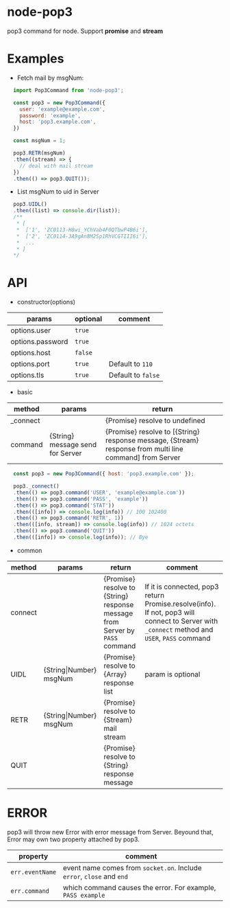 # node-pop3
pop3 command for node. Support **promise** and **stream**

# Examples
* Fetch mail by msgNum:
```javascript
  import Pop3Command from 'node-pop3';

  const pop3 = new Pop3Command({
    user: 'example@example.com',
    password: 'example',
    host: 'pop3.example.com',
  })

  const msgNum = 1;

  pop3.RETR(msgNum)
  .then((stream) => {
    // deal with mail stream
  })
  .then(() => pop3.QUIT());
```
* List msgNum to uid in Server
```javascript
  pop3.UIDL()
  .then((list) => console.dir(list));
  /**
   * [
   *  ['1', 'ZC0113-H8wi_YChVab4F0QTbwP4B6i'],
   *  ['2', 'ZC0114-3A9gAn8M2Sp1RhVCGTIII6i'],
   *  ...
   * ]
  */
```
# API
* constructor(options)

params|optional|comment
---|---|---
options.user|`true`
options.password|`true`|
options.host|`false`|
options.port|`true`|Default to `110`
options.tls|`true`|Default to `false`

* basic

method|params|return
---|---|---
_connect||{Promise} resolve to undefined
command|{String} message send for Server|{Promise} resolve to [{String} response message, {Stream} response from multi line command] from Server

```javascript
  const pop3 = new Pop3Command({ host: 'pop3.example.com' });

  pop3._connect()
  .then(() => pop3.command('USER', 'example@example.com'))
  .then(() => pop3.command('PASS', 'example'))
  .then(() => pop3.command('STAT'))
  .then(([info]) => console.log(info)) // 100 102400
  .then(() => pop3.command('RETR', 1))
  .then(([info, stream]) => console.log(info)) // 1024 octets
  .then(() => pop3.command('QUIT'))
  .then(([info]) => console.log(info)); // Bye

```

* common

method|params|return|comment
---|---|---|---
connect||{Promise} resolve to {String} response message from Server by `PASS` command|If it is connected, pop3 return Promise.resolve(info). If not, pop3 will connect to Server with `_connect` method and `USER`, `PASS` command
UIDL|{String\|Number} msgNum|{Promise} resolve to {Array} response list|param is optional
RETR|{String\|Number} msgNum|{Promise} resolve to {Stream} mail stream|
QUIT||{Promise} resolve to {String} response message|

# ERROR
pop3 will throw new Error with error message from Server.
Beyound that, Error may own two property attached by pop3.

property|comment
---|---
`err.eventName`|event name comes from `socket.on`. Include `error`, `close` and `end`
`err.command`|which command causes the error. For example, `PASS example`
